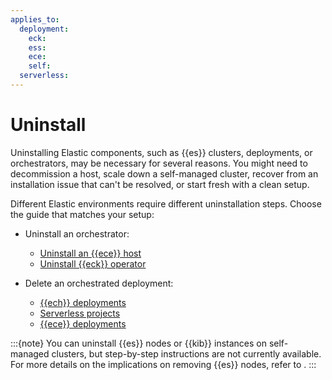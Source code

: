 ```yaml
---
applies_to:
  deployment:
    eck: 
    ess: 
    ece: 
    self: 
  serverless:
---
```


# Uninstall

Uninstalling Elastic components, such as {{es}} clusters, deployments, or orchestrators, may be necessary for several reasons. You might need to decommission a host, scale down a self-managed cluster, recover from an 
installation issue that can't be resolved, or start fresh with a clean setup.

Different Elastic environments require different uninstallation steps. Choose the guide that matches your setup:

* Uninstall an orchestrator:
  * [Uninstall an {{ece}} host](/deploy-manage/uninstall/uninstall-elastic-cloud-enterprise.md)
  * [Uninstall {{eck}} operator](/deploy-manage/uninstall/uninstall-elastic-cloud-on-kubernetes.md)

* Delete an orchestrated deployment:
  * [{{ech}} deployments](/deploy-manage/uninstall/delete-a-cloud-deployment.md#elastic-cloud-hosted)
  * [Serverless projects](/deploy-manage/uninstall/delete-a-cloud-deployment.md#serverless)
  * [{{ece}} deployments](/deploy-manage/uninstall/delete-a-cloud-deployment.md#ece)

:::{note}
You can uninstall {{es}} nodes or {{kib}} instances on self-managed clusters, but step-by-step instructions are not currently available. For more details on the implications on removing {{es}} nodes, refer to [](/deploy-manage/maintenance/add-and-remove-elasticsearch-nodes.md).
:::

